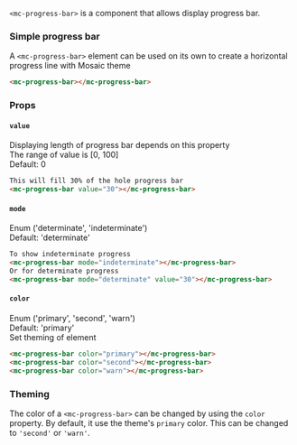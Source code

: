 `<mc-progress-bar>` is a component that allows display progress bar.

### Simple progress bar

A `<mc-progress-bar>` element can be used on its own to create a horizontal progress line with Mosaic theme

```html
<mc-progress-bar></mc-progress-bar>
```

### Props

#### `value`
Displaying length of progress bar depends on this property  
The range of value is [0, 100]  
Default: 0

```html
This will fill 30% of the hole progress bar
<mc-progress-bar value="30"></mc-progress-bar>
```

#### `mode`
Enum ('determinate', 'indeterminate')  
Default: 'determinate'  

```html
To show indeterminate progress
<mc-progress-bar mode="indeterminate"></mc-progress-bar>
Or for determinate progress
<mc-progress-bar mode="determinate" value="30"></mc-progress-bar>
```

#### `color`
Enum ('primary', 'second', 'warn')  
Default: 'primary'  
Set theming of element

```html
<mc-progress-bar color="primary"></mc-progress-bar>
<mc-progress-bar color="second"></mc-progress-bar>
<mc-progress-bar color="warn"></mc-progress-bar>
```

### Theming
The color of a `<mc-progress-bar>` can be changed by using the `color` property. By default, it
use the theme's `primary` color. This can be changed to `'second'` or `'warn'`.
